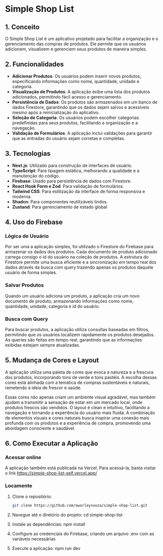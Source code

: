 # Simple Shop List

## 1. Conceito

O Simple Shop List é um aplicativo projetado para facilitar a organização e o gerenciamento das compras de produtos. Ele permite que os usuários adicionem, visualizem e gerenciem seus produtos de maneira simples.

## 2. Funcionalidades

- **Adicionar Produtos**: Os usuários podem inserir novos produtos, especificando informações como nome, quantidade, unidade e categoria.
- **Visualização de Produtos**: A aplicação exibe uma lista dos produtos adicionados, permitindo fácil acesso e gerenciamento.
- **Persistência de Dados**: Os produtos são armazenados em um banco de dados Firestore, garantindo que os dados sejam salvos e acessíveis mesmo após a reinicialização do aplicativo.
- **Seleção de Categoria**: Os usuários podem escolher categorias predefinidas para seus produtos, facilitando a organização e a navegação.
- **Validação de Formulários**: A aplicação inclui validações para garantir que as entradas do usuário sejam corretas e completas.

## 3. Tecnologias

- **Next.js**: Utilizado para construção de interfaces de usuário.
- **TypeScript**: Para tipagem estática, melhorando a qualidade e a manutenção do código.
- **Firebase**: Usado para persistência de dados com Firestore.
- **React Hook Form e Zod**: Para validação de formulários.
- **Tailwind CSS**: Para estilização da interface de forma responsiva e moderna.
- **Shadcn**: Para componentes reutilizáveis lindos.
- **Zustand**: Para gerenciamento de estado global

## 4. Uso do Firebase

### Lógica de Usuário

Por ser uma a aplicação simples, foi utilizado o Firestore do Firebase para armazenar os dados dos produtos. Cada documento de produto adicionado carrega consigo o id do usuário na coleção de produtos. A estrutura do Firestore permite uma busca eficiente e a sincronização em tempo real dos dados através da busca com query trazendo apenas os produtos daquele usuário de forma simples.

### Salvar Produtos

Quando um usuário adiciona um produto, a aplicação cria um novo documento de produto, armazenando informações como nome, quantidade, unidade, categoria e id do usuário.

### Busca com Query

Para buscar produtos, a aplicação utiliza consultas baseadas em filtros, permitindo que os usuários localizem rapidamente os produtos desejados. As queries são feitas em tempo real, garantindo que as informações exibidas estejam sempre atualizadas.

## 5. Mudança de Cores e Layout

A aplicação utiliza uma paleta de cores que evoca a natureza e a frescura dos produtos, incorporando tons de verde e tons pastéis. A escolha dessas cores está alinhada com a temática de compras sustentáveis e naturais, remetendo à ideia de frescor e saúde.

Essas cores não apenas criam um ambiente visual agradável, mas também ajudam a transmitir a sensação de estar em um mercado local, onde produtos frescos são vendidos. O layout é clean e intuitivo, facilitando a navegação e tornando a experiência do usuário mais fluida. A combinação de elementos visuais e cores naturais busca inspirar uma conexão mais profunda com os produtos e a experiência de compra, promovendo uma abordagem consciente e saudável.

## 6. Como Executar a Aplicação

### Acessar online

A aplicação também está publicada na Vercel. Para acessá-la, basta visitar o link https://simple-shop-list-self.vercel.app/

### Locamente

1. Clone o repositório:
   ```bash
   git clone https://github.com/owarleysouza/simple-shop-list.git
   ```
2. Navegue até o diretório do projeto:
   cd simple-shop-list

3. Instale as dependências:
   npm install

4. Configure as credenciais do Firebase, criando um arquivo .env com as variáveis necessárias

5. Execute a aplicação:
   npm run dev
